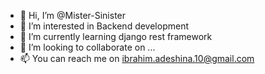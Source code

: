 - 👋 Hi, I’m @Mister-Sinister
- 👀 I’m interested in Backend development
- 🌱 I’m currently learning django rest framework
- 💞️ I’m looking to collaborate on ...
- 📫 You can reach me on ibrahim.adeshina.10@gmail.com

<!---
Mister-Sinister/Mister-Sinister is a ✨ special ✨ repository because its `README.md` (this file) appears on your GitHub profile.
You can click the Preview link to take a look at your changes.
--->
